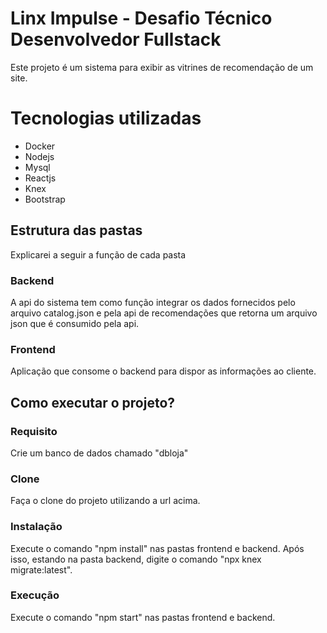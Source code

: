 # Linx Impulse - Desafio Técnico Desenvolvedor Fullstack

Este projeto é um sistema para exibir as vitrines de recomendação
de um site.


# Tecnologias utilizadas

* Docker
* Nodejs
* Mysql
* Reactjs
* Knex
* Bootstrap


## Estrutura das pastas
Explicarei a seguir a função de cada pasta


### Backend
A api do sistema tem como função integrar os dados fornecidos pelo arquivo catalog.json e pela api de recomendações que retorna um arquivo json que é consumido pela api.

### Frontend
Aplicação que consome o backend para dispor as informações ao cliente.


## Como executar o projeto?

### Requisito
Crie um banco de dados chamado "dbloja"

### Clone
Faça o clone do projeto utilizando a url acima.

### Instalação
Execute o comando "npm install" nas pastas frontend e backend. Após isso, estando na pasta backend, digite o comando "npx knex migrate:latest".

### Execução
Execute o comando "npm start" nas pastas frontend e backend.